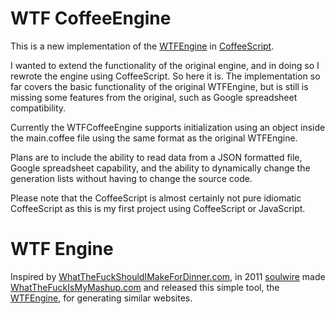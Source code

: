 # WTF CoffeeEngine

This is a new implementation of the [WTFEngine](https://github.com/soulwire/WTFEngine/) in [CoffeeScript](http://coffeescript.org/).

I wanted to extend the functionality of the original engine, and in doing so I rewrote the engine using CoffeeScript. So here it is.
The implementation so far covers the basic functionality of the original WTFEngine, but is still is missing some features from the original, such as Google spreadsheet compatibility.

Currently the WTFCoffeeEngine supports initialization using an object inside the main.coffee file using the same format as the original WTFEngine.

Plans are to include the ability to read data from a JSON formatted file, Google spreadsheet capability, and the ability to dynamically change the generation lists without having to change the source code.

Please note that the CoffeeScript is almost certainly not pure idiomatic CoffeeScript as this is my first project using CoffeeScript or JavaScript.

# WTF Engine

Inspired by [WhatTheFuckShouldIMakeForDinner.com](http://whatthefuckshouldimakefordinner.com/), in 2011 [soulwire](https://github.com/soulwire) made [WhatTheFuckIsMyMashup.com](http://whatthefuckismymashup.com/) and released this simple tool, the [WTFEngine](https://github.com/soulwire/WTFEngine/), for generating similar websites.

